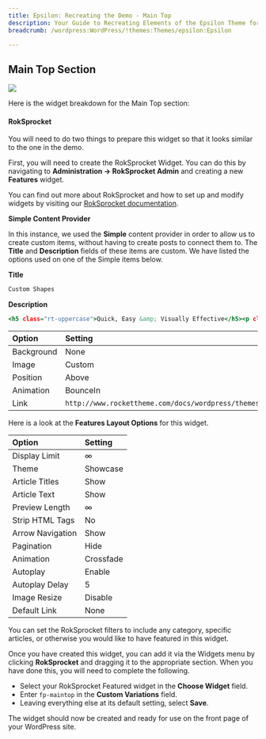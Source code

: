 ```yaml
---
title: Epsilon: Recreating the Demo - Main Top
description: Your Guide to Recreating Elements of the Epsilon Theme for WordPress
breadcrumb: /wordpress:WordPress/!themes:Themes/epsilon:Epsilon

---
```


Main Top Section
-----

![][demo]

Here is the widget breakdown for the Main Top section:

#### RokSprocket

You will need to do two things to prepare this widget so that it looks similar to the one in the demo.

First, you will need to create the RokSprocket Widget. You can do this by navigating to **Administration -> RokSprocket Admin** and creating a new **Features** widget.

You can find out more about RokSprocket and how to set up and modify widgets by visiting our [RokSprocket documentation][roksprocket].

**Simple Content Provider**

In this instance, we used the **Simple** content provider in order to allow us to create custom items, without having to create posts to connect them to. The **Title** and **Description** fields of these items are custom. We have listed the options used on one of the Simple items below.

**Title**

~~~ .html
Custom Shapes
~~~

**Description**

~~~ .html
<h5 class="rt-uppercase">Quick, Easy &amp; Visually Effective</h5><p class="rt-small-text hidden-tablet">Epsilon uses a combination of custom template images, overlays and SVG masks to proliferate hexagons throughout the theme.</p>
~~~

| Option     | Setting                                                    |
| :--------- | :--------                                                  |
| Background | None                                                       |
| Image      | Custom                                                     |
| Position   | Above                                                      |
| Animation  | BounceIn                                                   |
| Link       | `http://www.rockettheme.com/docs/wordpress/themes/epsilon` |

Here is a look at the **Features Layout Options** for this widget.

| Option           | Setting   |
| :--------------- | :-------- |
| Display Limit    | ∞         |
| Theme            | Showcase  |
| Article Titles   | Show      |
| Article Text     | Show      |
| Preview Length   | ∞         |
| Strip HTML Tags  | No        |
| Arrow Navigation | Show      |
| Pagination       | Hide      |
| Animation        | Crossfade |
| Autoplay         | Enable    |
| Autoplay Delay   | 5         |
| Image Resize     | Disable   |
| Default Link     | None      |

You can set the RokSprocket filters to include any category, specific articles, or otherwise you would like to have featured in this widget.

Once you have created this widget, you can add it via the Widgets menu by clicking **RokSprocket** and dragging it to the appropriate section. When you have done this, you will need to complete the following.

* Select your RokSprocket Featured widget in the **Choose Widget** field.
* Enter `fp-maintop` in the **Custom Variations** field.
* Leaving everything else at its default setting, select **Save**.

The widget should now be created and ready for use on the front page of your WordPress site.

[demo]: assets/demo_6.jpeg
[roksprocket]: ../../plugins/roksprocket/